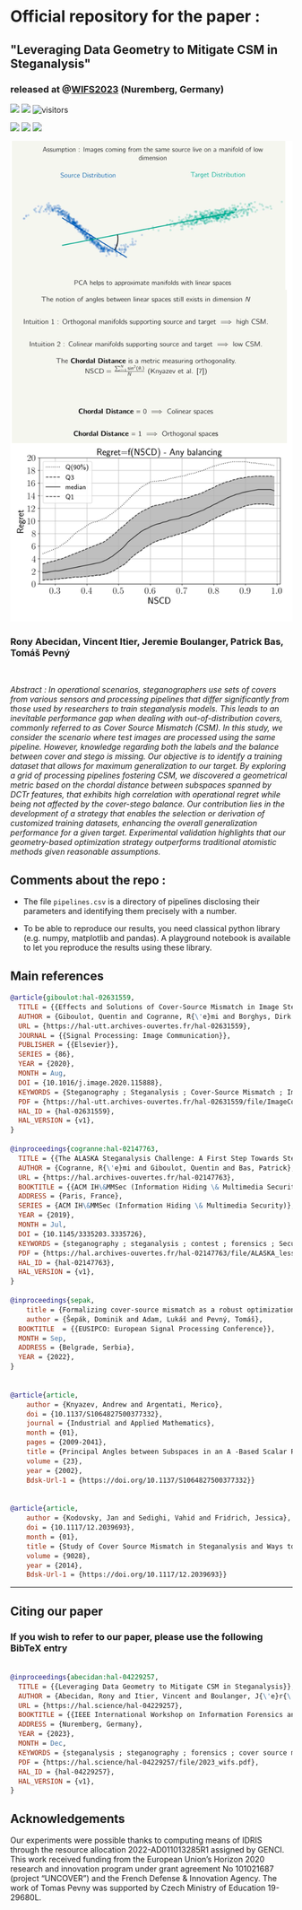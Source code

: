 # Official repository for the paper :

## "Leveraging Data Geometry to Mitigate CSM in Steganalysis"

### released at @[WIFS2023](https://wifs2023.fau.de/) (Nuremberg, Germany)

![](https://img.shields.io/badge/Official%20-Yes-1E8449.svg) ![](https://img.shields.io/badge/Topic%20-Operational_Steganalysis-2E86C1.svg) ![visitors](https://visitor-badge.laobi.icu/badge?page_id=RonyAbecidan.LeveragingGeometrytoMitigateCSM)

[![](https://img.shields.io/badge/Bibtex-0C0C0C?style=for-the-badge)](#CitingUs)   [![](https://img.shields.io/badge/Article-2E86C1?style=for-the-badge)](https://hal.science/hal-04229257v1/)  [![](https://img.shields.io/badge/Presentation-F7DC6F?style=for-the-badge)](https://bit.ly/wifs2022holisticsteganalysis)

<p align="center">
  <img src="Assets/illustration.png" />
</p>


### Rony Abecidan, Vincent Itier, Jeremie Boulanger, Patrick Bas, Tomáš Pevný


<br/>

*Abstract : In operational scenarios, steganographers use sets of covers from various sensors and processing pipelines that differ significantly from those used by researchers to train steganalysis models. This leads to an inevitable performance gap when dealing with out-of-distribution covers, commonly referred to as Cover Source Mismatch (CSM). In this study, we consider the scenario where test images are processed using the same pipeline. However, knowledge regarding both the labels and the balance between cover and stego is missing. Our objective is to identify a training dataset that allows for maximum generalization to our target. By exploring a grid of processing pipelines fostering CSM, we discovered a geometrical metric based on the chordal distance between subspaces spanned by DCTr features, that exhibits high correlation with operational regret while being not affected by the cover-stego balance. Our contribution lies in the development of a strategy that enables the selection or derivation of customized training datasets, enhancing the overall generalization performance for a given target. Experimental validation highlights that our geometry-based optimization strategy outperforms traditional atomistic methods given reasonable assumptions.*

## Comments about the repo : 

- The file ```pipelines.csv``` is a directory of pipelines disclosing their parameters and identifying them precisely with a number.

- To be able to reproduce our results, you need classical python library (e.g. numpy, matplotlib and pandas). A playground notebook is available to let you reproduce the results using these library.


## Main references

```BibTeX
@article{giboulot:hal-02631559,
  TITLE = {{Effects and Solutions of Cover-Source Mismatch in Image Steganalysis}},
  AUTHOR = {Giboulot, Quentin and Cogranne, R{\'e}mi and Borghys, Dirk and Bas, Patrick},
  URL = {https://hal-utt.archives-ouvertes.fr/hal-02631559},
  JOURNAL = {{Signal Processing: Image Communication}},
  PUBLISHER = {{Elsevier}},
  SERIES = {86},
  YEAR = {2020},
  MONTH = Aug,
  DOI = {10.1016/j.image.2020.115888},
  KEYWORDS = {Steganography ; Steganalysis ; Cover-Source Mismatch ; Image processing ; Image Heterogeneity},
  PDF = {https://hal-utt.archives-ouvertes.fr/hal-02631559/file/ImageCommunication_Final.pdf},
  HAL_ID = {hal-02631559},
  HAL_VERSION = {v1},
}

@inproceedings{cogranne:hal-02147763,
  TITLE = {{The ALASKA Steganalysis Challenge: A First Step Towards Steganalysis ''Into The Wild''}},
  AUTHOR = {Cogranne, R{\'e}mi and Giboulot, Quentin and Bas, Patrick},
  URL = {https://hal.archives-ouvertes.fr/hal-02147763},
  BOOKTITLE = {{ACM IH\&MMSec (Information Hiding \& Multimedia Security)}},
  ADDRESS = {Paris, France},
  SERIES = {ACM IH\&MMSec (Information Hiding \& Multimedia Security)},
  YEAR = {2019},
  MONTH = Jul,
  DOI = {10.1145/3335203.3335726},
  KEYWORDS = {steganography ; steganalysis ; contest ; forensics ; Security and privacy},
  PDF = {https://hal.archives-ouvertes.fr/hal-02147763/file/ALASKA_lesson_learn_Vsubmitted.pdf},
  HAL_ID = {hal-02147763},
  HAL_VERSION = {v1},
}

@inproceedings{sepak,
	title = {Formalizing cover-source mismatch as a robust optimization},
	author = {Šepák, Dominik and Adam, Lukáš and Pevný, Tomáš},
  BOOKTITLE  = {{EUSIPCO: European Signal Processing Conference}},
  MONTH = Sep,
  ADDRESS = {Belgrade, Serbia},
  YEAR = {2022},
}


@article{article,
	author = {Knyazev, Andrew and Argentati, Merico},
	doi = {10.1137/S1064827500377332},
	journal = {Industrial and Applied Mathematics},
	month = {01},
	pages = {2009-2041},
	title = {Principal Angles between Subspaces in an A -Based Scalar Product: Algorithms and Perturbation Estimates},
	volume = {23},
	year = {2002},
	Bdsk-Url-1 = {https://doi.org/10.1137/S1064827500377332}}


@article{article,
	author = {Kodovsky, Jan and Sedighi, Vahid and Fridrich, Jessica},
	doi = {10.1117/12.2039693},
	month = {01},
	title = {Study of Cover Source Mismatch in Steganalysis and Ways to Mitigate its Impact},
	volume = {9028},
	year = {2014},
	Bdsk-Url-1 = {https://doi.org/10.1117/12.2039693}}


```

---
<a name="CitingUs"></a>
## Citing our paper
### If you wish to refer to our paper,  please use the following BibTeX entry
```BibTeX

@inproceedings{abecidan:hal-04229257,
  TITLE = {{Leveraging Data Geometry to Mitigate CSM in Steganalysis}},
  AUTHOR = {Abecidan, Rony and Itier, Vincent and Boulanger, J{\'e}r{\'e}mie and Bas, Patrick and Pevn{\'y}, Tom{\'a}{\v s}},
  URL = {https://hal.science/hal-04229257},
  BOOKTITLE = {{IEEE International Workshop on Information Forensics and Security (WIFS 2023)}},
  ADDRESS = {Nuremberg, Germany},
  YEAR = {2023},
  MONTH = Dec,
  KEYWORDS = {steganalysis ; steganography ; forensics ; cover source mismatch ; domain generalization ; machine learning ; domain adaptation ; data adaptation},
  PDF = {https://hal.science/hal-04229257/file/2023_wifs.pdf},
  HAL_ID = {hal-04229257},
  HAL_VERSION = {v1},
}

```
## Acknowledgements

Our experiments were possible thanks to computing means of IDRIS through the resource allocation 2022-AD011013285R1 assigned by GENCI. This work received funding from the European Union’s Horizon 2020 research and innovation program under grant agreement No 101021687 (project “UNCOVER”) and the French Defense & Innovation Agency. The work of Tomas Pevny was supported by Czech Ministry of Education 19-29680L.
